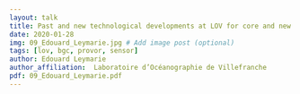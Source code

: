 ```yaml
---
layout: talk
title: Past and new technological developments at LOV for core and new BGC applications
date: 2020-01-28
img: 09_Edouard_Leymarie.jpg # Add image post (optional)
tags: [lov, bgc, provor, sensor]
author: Edouard Leymarie
author_affiliation:  Laboratoire d’Océanographie de Villefranche
pdf: 09_Edouard_Leymarie.pdf
---
```


[jekyll-docs]: https://jekyllrb.com/docs/home
[jekyll-gh]:   https://github.com/jekyll/jekyll
[jekyll-talk]: https://talk.jekyllrb.com/
